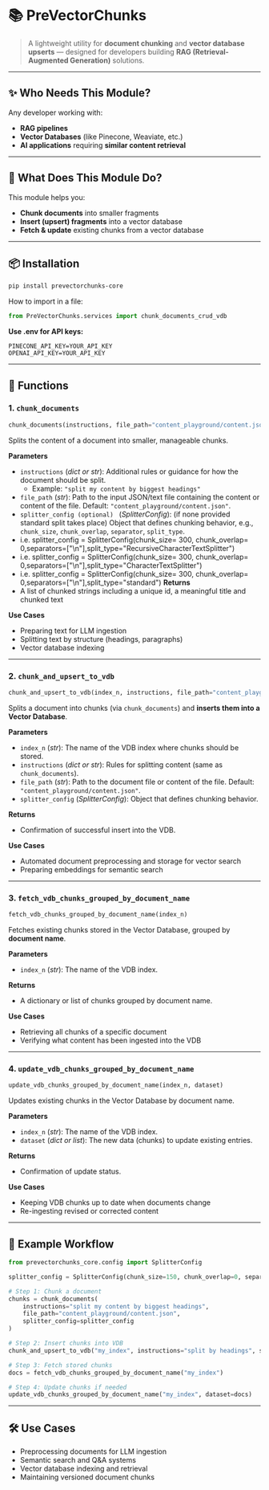 # 📚 PreVectorChunks

> A lightweight utility for **document chunking** and **vector database upserts** — designed for developers building **RAG (Retrieval-Augmented Generation)** solutions.

---

## ✨ Who Needs This Module?
Any developer working with:
- **RAG pipelines**
- **Vector Databases** (like Pinecone, Weaviate, etc.)
- **AI applications** requiring **similar content retrieval**

---

## 🎯 What Does This Module Do?
This module helps you:
- **Chunk documents** into smaller fragments  
- **Insert (upsert) fragments** into a vector database  
- **Fetch & update** existing chunks from a vector database  

---

## 📦 Installation
```bash
pip install prevectorchunks-core
```

How to import in a file:  
```python
from PreVectorChunks.services import chunk_documents_crud_vdb
```

**Use .env for API keys:**
```
PINECONE_API_KEY=YOUR_API_KEY
OPENAI_API_KEY=YOUR_API_KEY
```

---

## 📄 Functions

### 1. `chunk_documents`
```python
chunk_documents(instructions, file_path="content_playground/content.json", splitter_config=SplitterConfig())
```
Splits the content of a document into smaller, manageable chunks.

**Parameters**
- `instructions` (*dict or str*): Additional rules or guidance for how the document should be split.  
  - Example: `"split my content by biggest headings"`
- `file_path` (*str*): Path to the input JSON/text file containing the content or content of the file. Default: `"content_playground/content.json"`.
- `splitter_config (optional) ` (*SplitterConfig*): (if none provided standard split takes place) Object that defines chunking behavior, e.g., `chunk_size`, `chunk_overlap`, `separator`, `split_type`.
- i.e. splitter_config = SplitterConfig(chunk_size= 300, chunk_overlap= 0,separators=["\n"],split_type="RecursiveCharacterTextSplitter")
- i.e. splitter_config = SplitterConfig(chunk_size= 300, chunk_overlap= 0,separators=["\n"],split_type="CharacterTextSplitter")
- i.e. splitter_config = SplitterConfig(chunk_size= 300, chunk_overlap= 0,separators=["\n"],split_type="standard")
**Returns**
- A list of chunked strings including a unique id, a meaningful title and chunked text

**Use Cases**
- Preparing text for LLM ingestion
- Splitting text by structure (headings, paragraphs)
- Vector database indexing

---

### 2. `chunk_and_upsert_to_vdb`
```python
chunk_and_upsert_to_vdb(index_n, instructions, file_path="content_playground/content.json", splitter_config=SplitterConfig())
```
Splits a document into chunks (via `chunk_documents`) and **inserts them into a Vector Database**.

**Parameters**
- `index_n` (*str*): The name of the VDB index where chunks should be stored.
- `instructions` (*dict or str*): Rules for splitting content (same as `chunk_documents`).
- `file_path` (*str*): Path to the document file or content of the file. Default: `"content_playground/content.json"`.
- `splitter_config` (*SplitterConfig*): Object that defines chunking behavior.

**Returns**
- Confirmation of successful insert into the VDB.

**Use Cases**
- Automated document preprocessing and storage for vector search
- Preparing embeddings for semantic search

---

### 3. `fetch_vdb_chunks_grouped_by_document_name`
```python
fetch_vdb_chunks_grouped_by_document_name(index_n)
```
Fetches existing chunks stored in the Vector Database, grouped by **document name**.

**Parameters**
- `index_n` (*str*): The name of the VDB index.

**Returns**
- A dictionary or list of chunks grouped by document name.

**Use Cases**
- Retrieving all chunks of a specific document
- Verifying what content has been ingested into the VDB

---

### 4. `update_vdb_chunks_grouped_by_document_name`
```python
update_vdb_chunks_grouped_by_document_name(index_n, dataset)
```
Updates existing chunks in the Vector Database by document name.

**Parameters**
- `index_n` (*str*): The name of the VDB index.  
- `dataset` (*dict or list*): The new data (chunks) to update existing entries.

**Returns**
- Confirmation of update status.

**Use Cases**
- Keeping VDB chunks up to date when documents change
- Re-ingesting revised or corrected content

---

## 🚀 Example Workflow
```python
from prevectorchunks_core.config import SplitterConfig

splitter_config = SplitterConfig(chunk_size=150, chunk_overlap=0, separator=["\n"], split_type="RecursiveCharacterTextSplitter")

# Step 1: Chunk a document
chunks = chunk_documents(
    instructions="split my content by biggest headings",
    file_path="content_playground/content.json",
    splitter_config=splitter_config
)

# Step 2: Insert chunks into VDB
chunk_and_upsert_to_vdb("my_index", instructions="split by headings", splitter_config=splitter_config)

# Step 3: Fetch stored chunks
docs = fetch_vdb_chunks_grouped_by_document_name("my_index")

# Step 4: Update chunks if needed
update_vdb_chunks_grouped_by_document_name("my_index", dataset=docs)
```

---

## 🛠 Use Cases
- Preprocessing documents for LLM ingestion  
- Semantic search and Q&A systems  
- Vector database indexing and retrieval  
- Maintaining versioned document chunks

